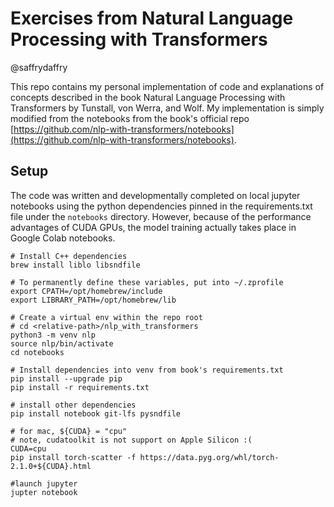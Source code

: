 # Exercises from Natural Language Processing with Transformers

@saffrydaffry

This repo contains my personal implementation of code and explanations of concepts described in the book Natural Language Processing with Transformers by Tunstall, von Werra, and Wolf.  My implementation is simply modified from the notebooks from the book's official repo [https://github.com/nlp-with-transformers/notebooks](https://github.com/nlp-with-transformers/notebooks).

## Setup
The code was written and developmentally completed on local jupyter notebooks using the python dependencies pinned in the requirements.txt file under the `notebooks` directory.  However, because of the performance advantages of CUDA GPUs, the model training actually takes place in Google Colab notebooks.

```{bash}
# Install C++ dependencies
brew install liblo libsndfile

# To permanently define these variables, put into ~/.zprofile
export CPATH=/opt/homebrew/include
export LIBRARY_PATH=/opt/homebrew/lib

# Create a virtual env within the repo root
# cd <relative-path>/nlp_with_transformers
python3 -m venv nlp
source nlp/bin/activate
cd notebooks

# Install dependencies into venv from book's requirements.txt
pip install --upgrade pip
pip install -r requirements.txt

# install other dependencies
pip install notebook git-lfs pysndfile

# for mac, ${CUDA} = "cpu"
# note, cudatoolkit is not support on Apple Silicon :(
CUDA=cpu
pip install torch-scatter -f https://data.pyg.org/whl/torch-2.1.0+${CUDA}.html

#launch jupyter
jupter notebook
```
